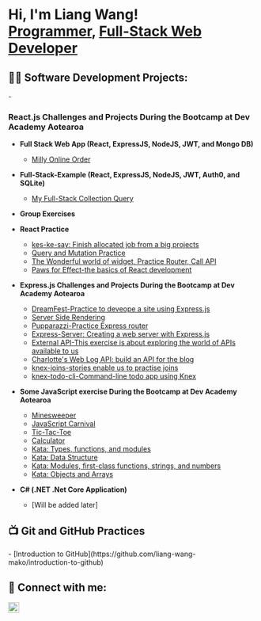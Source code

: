 <h1>Hi, I'm Liang Wang! <br/><a href="https://github.com/liang-wang-mako/portfolio">Programmer</a>, <a href="https://www.linkedin.com/in/liang-wang-5751565b/">Full-Stack Web Developer</a></h1>

<h2>👨‍💻 Software Development Projects:</h2>
- <h3>React.js Challenges and Projects During the Bootcamp at Dev Academy Aotearoa</h3>

- <b>Full Stack Web App (React, ExpressJS, NodeJS, JWT, and Mongo DB)</b>

  - [Milly Online Order](https://github.com/liang-wang-mako/milly/tree/use-bootstrap)
  
- <b>Full-Stack-Example (React, ExpressJS, NodeJS, JWT, Auth0, and SQLite)</b>

  - [My Full-Stack Collection Query](https://github.com/liang-wang-mako/my-fullstack-collection-query/tree/liang)
  
- <b>Group Exercises</b>

- <b>React Practice</b>
  - [kes-ke-say: Finish allocated job from a big projects](https://github.com/mako-2023/kes-ke-say)
  - [Query and Mutation Practice](https://github.com/mako-2023/queries-and-mutations/tree/liang)
  - [The Wonderful world of widget, Practice Router, Call API](https://github.com/mako-2023/react-to-web-api/tree/liang)
  - [Paws for Effect-the basics of React development](https://github.com/mako-2023/react-paws-for-effect/tree/liang)
 
- <b>Express.js Challenges and Projects During the Bootcamp at Dev Academy Aotearoa</b>
  - [DreamFest-Practice to deveope a site using Express.js](https://github.com/mako-2023/dreamfest/tree/liang)
  - [Server Side Rendering](https://github.com/mako-2023/server-side-rendering/tree/liang)
  - [Pupparazzi-Practice Express router](https://github.com/mako-2023/pupparazzi/tree/liang)
  - [Express-Server: Creating a web server with Express.js](https://github.com/mako-2023/express-server/tree/liang-caleb)
  - [External API-This exercise is about exploring the world of APIs available to us](https://github.com/mako-2023/consuming-external-apis/tree/liang)
  - [Charlotte's Web Log API: build an API for the blog](https://github.com/mako-2023/charlottes-web-log-api/tree/liang)
  - [knex-joins-stories enable us to practise joins](https://github.com/mako-2023/knex-joins-stories/tree/liang)
  - [knex-todo-cli-Command-line todo app using Knex](https://github.com/mako-2023/knex-todo-cli/tree/liang)
    
- <b>Some JavaScript exercise During the Bootcamp at Dev Academy Aotearoa</b>
  - [Minesweeper](https://github.com/liang-wang-mako/javascript-carnival)
  - [JavaScript Carnival](https://github.com/liang-wang-mako/minesweeper)
  - [Tic-Tac-Toe](https://github.com/liang-wang-mako/tic-tac-toe)
  - [Calculator](https://github.com/liang-wang-mako/calculator)
  - [Kata: Types, functions, and modules](https://github.com/mako-2023/kata-types-modules/tree/liang-dylan-chris)
  - [Kata: Data Structure](https://github.com/mako-2023/kata-data-structures/tree/jame-liang)
  - [Kata: Modules, first-class functions, strings, and numbers](https://github.com/mako-2023/kata-strings-numbers-modules/tree/liang-dylan-chris)
  - [Kata: Objects and Arrays](https://github.com/mako-2023/kata-objects-and-arrays/tree/gabriel-liang)
   
- <b>C# (.NET .Net Core Application)</b>
  - [Will be added later]

<h2>📺 Git and GitHub Practices</h2>
- [Introduction to GitHub](https://github.com/liang-wang-mako/introduction-to-github)


<h2> 🤳 Connect with me:</h2>

[<img align="left" alt="Liang Wang | LinkedIn" width="22px" src="https://cdn.jsdelivr.net/npm/simple-icons@v3/icons/linkedin.svg" />][linkedin]

[linkedin]: https://www.linkedin.com/in/liang-wang-5751565b/

<!--
Here are some ideas to get you started:

- 🔭 I’m currently working on ...
- 🌱 I’m currently learning ...
- 👯 I’m looking to collaborate on ...
- 🤔 I’m looking for help with ...
- 💬 Ask me about ...
- 📫 How to reach me: ...
- 😄 Pronouns: ...
- ⚡ Fun fact: ...
-->
